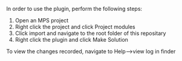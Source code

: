 In order to use the plugin, perform the following steps:

1. Open an MPS project
2. Right click the project and click Project modules
3. Click import and navigate to the root folder of this repositary
4. Right click the plugin and click Make Solution

To view the changes recorded, navigate to Help-->view log in finder
